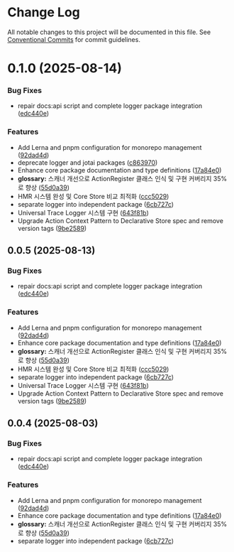 # Change Log

All notable changes to this project will be documented in this file.
See [Conventional Commits](https://conventionalcommits.org) for commit guidelines.

# 0.1.0 (2025-08-14)


### Bug Fixes

* repair docs:api script and complete logger package integration ([edc440e](https://github.com/mineclover/context-action/commit/edc440e440450994217e4dc94582d4fa91b6988d))


### Features

* Add Lerna and pnpm configuration for monorepo management ([92dad4d](https://github.com/mineclover/context-action/commit/92dad4d7f468d75da354a8f6c298be5996edf1b7))
* deprecate logger and jotai packages ([c863970](https://github.com/mineclover/context-action/commit/c8639708f489612acd5f08b0391cc7c86d859cd8))
* Enhance core package documentation and type definitions ([17a84e0](https://github.com/mineclover/context-action/commit/17a84e0e1465d0ebcddfc92ae3c6b767f8f20401))
* **glossary:** 스캐너 개선으로 ActionRegister 클래스 인식 및 구현 커버리지 35%로 향상 ([55d0a39](https://github.com/mineclover/context-action/commit/55d0a397ff33c90f6da3c4d28b09a76f60a14f55))
* HMR 시스템 완성 및 Core Store 비교 최적화 ([ccc5029](https://github.com/mineclover/context-action/commit/ccc50299f49d7d6fa115ef389a7eabdb52e4b0c5))
* separate logger into independent package ([6cb727c](https://github.com/mineclover/context-action/commit/6cb727cfe03230d03e9f928fb92d86c2d3ae7360))
* Universal Trace Logger 시스템 구현 ([643f81b](https://github.com/mineclover/context-action/commit/643f81bebb785fe4a30d349902d9c99ed8d93edf))
* Upgrade Action Context Pattern to Declarative Store spec and remove version tags ([9be2589](https://github.com/mineclover/context-action/commit/9be25895724fb57f97de6ea0c98db3e8b586bda6))





## 0.0.5 (2025-08-13)


### Bug Fixes

* repair docs:api script and complete logger package integration ([edc440e](https://github.com/mineclover/context-action/commit/edc440e440450994217e4dc94582d4fa91b6988d))


### Features

* Add Lerna and pnpm configuration for monorepo management ([92dad4d](https://github.com/mineclover/context-action/commit/92dad4d7f468d75da354a8f6c298be5996edf1b7))
* Enhance core package documentation and type definitions ([17a84e0](https://github.com/mineclover/context-action/commit/17a84e0e1465d0ebcddfc92ae3c6b767f8f20401))
* **glossary:** 스캐너 개선으로 ActionRegister 클래스 인식 및 구현 커버리지 35%로 향상 ([55d0a39](https://github.com/mineclover/context-action/commit/55d0a397ff33c90f6da3c4d28b09a76f60a14f55))
* HMR 시스템 완성 및 Core Store 비교 최적화 ([ccc5029](https://github.com/mineclover/context-action/commit/ccc50299f49d7d6fa115ef389a7eabdb52e4b0c5))
* separate logger into independent package ([6cb727c](https://github.com/mineclover/context-action/commit/6cb727cfe03230d03e9f928fb92d86c2d3ae7360))
* Universal Trace Logger 시스템 구현 ([643f81b](https://github.com/mineclover/context-action/commit/643f81bebb785fe4a30d349902d9c99ed8d93edf))
* Upgrade Action Context Pattern to Declarative Store spec and remove version tags ([9be2589](https://github.com/mineclover/context-action/commit/9be25895724fb57f97de6ea0c98db3e8b586bda6))





## 0.0.4 (2025-08-03)


### Bug Fixes

* repair docs:api script and complete logger package integration ([edc440e](https://github.com/mineclover/context-action/commit/edc440e440450994217e4dc94582d4fa91b6988d))


### Features

* Add Lerna and pnpm configuration for monorepo management ([92dad4d](https://github.com/mineclover/context-action/commit/92dad4d7f468d75da354a8f6c298be5996edf1b7))
* Enhance core package documentation and type definitions ([17a84e0](https://github.com/mineclover/context-action/commit/17a84e0e1465d0ebcddfc92ae3c6b767f8f20401))
* **glossary:** 스캐너 개선으로 ActionRegister 클래스 인식 및 구현 커버리지 35%로 향상 ([55d0a39](https://github.com/mineclover/context-action/commit/55d0a397ff33c90f6da3c4d28b09a76f60a14f55))
* separate logger into independent package ([6cb727c](https://github.com/mineclover/context-action/commit/6cb727cfe03230d03e9f928fb92d86c2d3ae7360))
